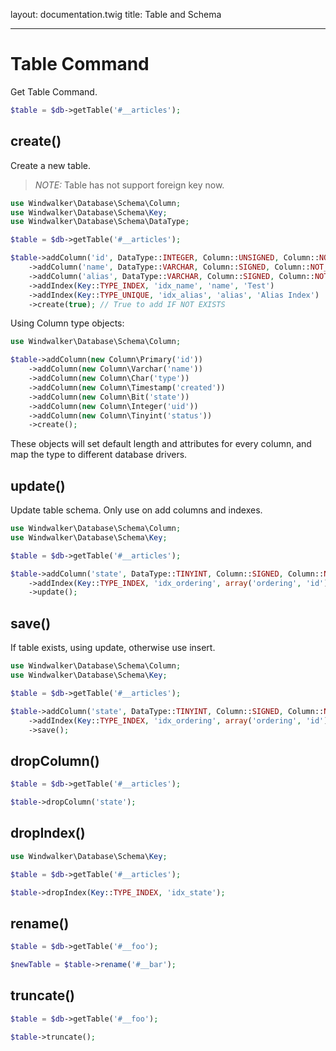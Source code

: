 layout: documentation.twig
title: Table and Schema

---

# Table Command

Get Table Command.

``` php
$table = $db->getTable('#__articles');
```

## create()

Create a new table.

> *NOTE:* Table has not support foreign key now.

``` php
use Windwalker\Database\Schema\Column;
use Windwalker\Database\Schema\Key;
use Windwalker\Database\Schema\DataType;

$table = $db->getTable('#__articles');

$table->addColumn('id', DataType::INTEGER, Column::UNSIGNED, Column::NOT_NULL, '', 'PK', array('primary' => true))
    ->addColumn('name', DataType::VARCHAR, Column::SIGNED, Column::NOT_NULL, '', 'Name', array('length' => 255))
    ->addColumn('alias', DataType::VARCHAR, Column::SIGNED, Column::NOT_NULL, '', 'Alias')
    ->addIndex(Key::TYPE_INDEX, 'idx_name', 'name', 'Test')
    ->addIndex(Key::TYPE_UNIQUE, 'idx_alias', 'alias', 'Alias Index')
    ->create(true); // True to add IF NOT EXISTS
```

Using Column type objects:

``` php
use Windwalker\Database\Schema\Column;

$table->addColumn(new Column\Primary('id'))
    ->addColumn(new Column\Varchar('name'))
    ->addColumn(new Column\Char('type'))
    ->addColumn(new Column\Timestamp('created'))
    ->addColumn(new Column\Bit('state'))
    ->addColumn(new Column\Integer('uid'))
    ->addColumn(new Column\Tinyint('status'))
    ->create();
```

These objects will set default length and attributes for every column, and map the type to different database drivers.

## update()

Update table schema. Only use on add columns and indexes.

``` php
use Windwalker\Database\Schema\Column;
use Windwalker\Database\Schema\Key;

$table = $db->getTable('#__articles');

$table->addColumn('state', DataType::TINYINT, Column::SIGNED, Column::NOT_NULL, 0, 'State', array('position' => 'AFTER ordering', 'length' => 1))
    ->addIndex(Key::TYPE_INDEX, 'idx_ordering', array('ordering', 'id'))
    ->update();
```

## save()

If table exists, using update, otherwise use insert.

``` php
use Windwalker\Database\Schema\Column;
use Windwalker\Database\Schema\Key;

$table = $db->getTable('#__articles');

$table->addColumn('state', DataType::TINYINT, Column::SIGNED, Column::NOT_NULL, 0, 'State', array('position' => 'AFTER ordering', 'length' => 1))
    ->addIndex(Key::TYPE_INDEX, 'idx_ordering', array('ordering', 'id'))
    ->save();
```

## dropColumn()

``` php
$table = $db->getTable('#__articles');

$table->dropColumn('state');
```

## dropIndex()

``` php
use Windwalker\Database\Schema\Key;

$table = $db->getTable('#__articles');

$table->dropIndex(Key::TYPE_INDEX, 'idx_state');
```

## rename()

``` php
$table = $db->getTable('#__foo');

$newTable = $table->rename('#__bar');
```

## truncate()

``` php
$table = $db->getTable('#__foo');

$table->truncate();
```
